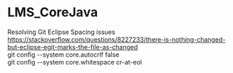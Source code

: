 # LMS_CoreJava

Resolving Git Eclipse Spacing issues  
https://stackoverflow.com/questions/8227233/there-is-nothing-changed-but-eclipse-egit-marks-the-file-as-changed  
git config --system core.autocrlf false  
git config --system core.whitespace cr-at-eol  
